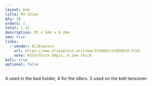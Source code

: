 ```yaml
---
layout: bom
title: M3 Shims
qty: 10
orders: 1
total: 1.15
description: M3 x 5mm x 0.2mm
new: true
links:
  - vendor: AliExpress
    url: https://www.aliexpress.us/item/3256802114850018.html
    note: M3x5xThick 50pcs, 0.2mm thick
kofi: true
optional: false
---
```

4 used in the bed holder, 4 for the idlers. 2 used on the belt tensioner.